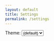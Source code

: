 ```yaml
---
layout: default
title: Settings
permalink: /settings
---
```



<script>
  var td = {
    DEBUG: false,

    log(what) {
      if (this.DEBUG) {
        console.log(what);
      }
    }
  };
</script>

<label for="theme-select">Theme:</label>
<select name="Theme" id="theme-select" onchange="updateTheme(this)">
    <option value="system">(default)</option>
    <option value="light">Light</option>
    <option value="dark">Dark</option>
</select>

<div id="theme-description"></div>

<script>  
  var updateDesc = function (theme) {
    var desc = {
      system: 'Dark or light theme is chosen based on browser or system preferences.',
      dark: 'Dark theme is enabled for all pages.',
      light: 'Light theme is enabled for all pages.'
    };
    document.getElementById('theme-description').textContent = desc[theme];
  }

  var updateTheme = function (elem) {
    var v = elem.value;
    td.log('update: ' + v);
    DARKMODE.override(v === 'system' ? null : v);
    updateDesc(v);
  };

  var updateSelect = function () {
    var cur = DARKMODE.getOverride() || 'system';
    document.getElementById('theme-select').value = cur;
    updateDesc(cur);
  };

  window.addEventListener('DOMContentLoaded', function() {
    if (!DARKMODE.lsOk()) {
      document.getElementById('theme-select').disabled = true;
      document.getElementById('theme-description').textContent = 'Can\'t set theme because localStorage is not working';
    } else {
      updateSelect();
    }
  });
</script>
